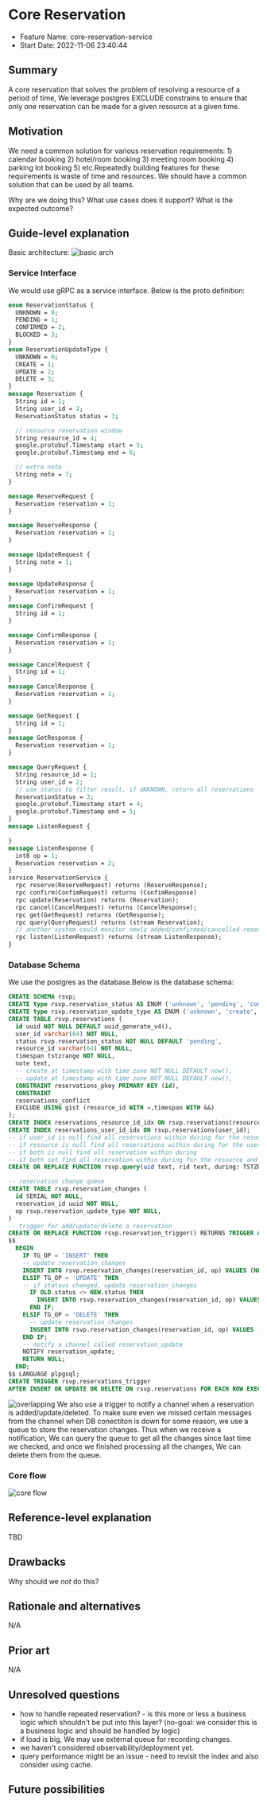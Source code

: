 # Core Reservation

- Feature Name: core-reservation-service
- Start Date: 2022-11-06 23:40:44

## Summary

A core reservation that solves the problem of resolving a resource of a period of time, We leverage postgres EXCLUDE constrains to ensure that only one reservation can be made for a given resource at a given time.

## Motivation

We need a common solution for various reservation requirements: 1) calendar booking 2) hotel/room booking 3) meeting room booking 4) parking lot booking 5) etc.Repeatedly building features for these requirements is waste of time and resources. We should have a common solution that can be used by all teams.

Why are we doing this? What use cases does it support? What is the expected outcome?

## Guide-level explanation

Basic architecture:
![basic arch](images/arc1.png)

### Service Interface

We would use gRPC as a service interface. Below is the proto definition:

```proto
enum ReservationStatus {
  UNKNOWN = 0;
  PENDING = 1;
  CONFIRMED = 2;
  BLOCKED = 3;
}
enum ReservationUpdateType {
  UNKNOWN = 0;
  CREATE = 1;
  UPDATE = 2;
  DELETE = 3;
}
message Reservation {
  String id = 1;
  String user_id = 2;
  ReservationStatus status = 3;

  // resource reservation window
  String resource_id = 4;
  google.protobuf.Timestamp start = 5;
  google.protobuf.Timestamp end = 6;

  // extra note
  String note = 7;
}

message ReserveRequest {
  Reservation reservation = 1;
}

message ReserveResponse {
  Reservation reservation = 1;
}

message UpdateRequest {
  String note = 1;
}

message UpdateResponse {
  Reservation reservation = 1;
}
message ConfirmRequest {
  String id = 1;
}

message ConfirmResponse {
  Reservation reservation = 1;
}

message CancelRequest {
  String id = 1;
}
message CancelResponse {
  Reservation reservation = 1;
}

message GetRequest {
  String id = 1;
}
message GetResponse {
  Reservation reservation = 1;
}

message QueryRequest {
  String resource_id = 1;
  String user_id = 2;
  // use status to filter result. if UNKNOWN, return all reservations
  ReservationStatus = 3;
  google.protobuf.Timestamp start = 4;
  google.protobuf.Timestamp end = 5;
}
message ListenRequest {

}
message ListenResponse {
  int8 op = 1;
  Reservation reservation = 2;
}
service ReservationService {
  rpc reserve(ReserveRequest) returns (ReserveResponse);
  rpc confirm(ConfimRequest) returns (ConfimResponse)
  rpc update(Reservation) returns (Reservation);
  rpc cancel(CancelRequest) returns (CancelResponse);
  rpc get(GetRequest) returns (GetResponse);
  rpc query(QueryRequest) returns (stream Reservation);
  // another system could monitor newly added/confirmed/cancelled reservations
  rpc listen(ListenRequest) returns (stream ListenResponse);
}
```

### Database Schema

We use the postgres as the database.Below is the database schema:

```sql
CREATE SCHEMA rsvp;
CREATE type rsvp.reservation_status AS ENUM ('unknown', 'pending', 'confirmed', 'blocked');
CREATE type rsvp.reservation_update_type AS ENUM ('unknown', 'create', 'update', 'delete');
CREATE TABLE rsvp.reservations (
  id uuid NOT NULL DEFAULT uuid_generate_v4(),
  user_id varchar(64) NOT NULL,
  status rsvp.reservation_status NOT NULL DEFAULT 'pending',
  resource_id varchar(64) NOT NULL,
  timespan tstzrange NOT NULL,
  note text,
  -- create_at timestamp with time zone NOT NULL DEFAULT now(),
  -- update_at timestamp with time zone NOT NULL DEFAULT now(),
  CONSTRAINT reservations_pkey PRIMARY KEY (id),
  CONSTRAINT
  reservations_conflict
  EXCLUDE USING gist (resource_id WITH =,timespan WITH &&)
);
CREATE INDEX reservations_resource_id_idx ON rsvp.reservations(resource_id);
CREATE INDEX reservations_user_id_idx ON rsvp.reservations(user_id);
-- if user_id is null find all reservations within during for the resource
-- if resource is null find all reservations within during for the user
-- if both is null find all reservation within during
-- if both set find all reservation within during for the resource and user
CREATE OR REPLACE FUNCTION rsvp.query(uid text, rid text, during: TSTZRANGE) RETURNS TABLE rsvp.reservations AS $$ $$ LANGUAGE plpgsql;

-- reservation change queue
CREATE TABLE rsvp.reservation_changes (
  id SERIAL NOT NULL,
  reservation_id uuid NOT NULL,
  op rsvp.reservation_update_type NOT NULL,
)
-- trigger for add/update/delete a reservation
CREATE OR REPLACE FUNCTION rsvp.reservation_trigger() RETURNS TRIGGER AS
$$
  BEGIN
    IF TG_OP = 'INSERT' THEN
    -- update reservation_changes
    INSERT INTO rsvp.reservation_changes(reservation_id, op) VALUES (NEW.id, 'create');
    ELSIF TG_OP = 'UPDATE' THEN
    -- if stataus changed, update reservation_changes
      IF OLD.status <> NEW.status THEN
        INSERT INTO rsvp.reservation_changes(reservation_id, op) VALUES (NEW.id, 'update');
      END IF;
    ELSIF TG_OP = 'DELETE' THEN
      -- update reservation_changes
      INSERT INTO rsvp.reservation_changes(reservation_id, op) VALUES (OLD.id, 'delete');
    END IF;
    -- notify a channel called reservation_update
    NOTIFY reservation_update;
    RETURN NULL;
  END;
$$ LANGUAGE plpgsql;
CREATE TRIGGER rsvp.reservations_trigger
AFTER INSERT OR UPDATE OR DELETE ON rsvp.reservations FOR EACH ROW EXECUTE PROCEDURE rsvp.reservations_trigger();
```

![overlapping](images/overlapping.png)
We also use a trigger to notify a channel when a reservation is added/update/deleted. To make sure even we missed certain messages from the channel when DB conectiton is down for some reason, we use a queue to store the reservation changes. Thus when we receive a notification, We can query the queue to get all the changes since last time we checked, and once we finished processing all the changes, We can delete them from the queue.

### Core flow

![core flow](images/core-flow.png)

## Reference-level explanation

TBD

## Drawbacks

Why should we _not_ do this?

## Rationale and alternatives

N/A

## Prior art

N/A

## Unresolved questions

- how to handle repeated reservation? - is this more or less a business logic which shouldn't be put into this layer?
(no-goal: we consider this is a business logic and should be handled by logic)
- if load is big, We may use external queue for recording changes.
- we haven't considered observability/deployment yet.
- query performance might be an issue - need to revisit the index and also consider using cache.

## Future possibilities
